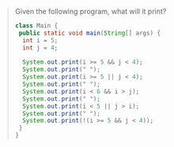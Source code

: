 > Given the following program, what will it print? 
>
> ```java
> class Main {
>  public static void main(String[] args) {
>   int i = 5;
>   int j = 4;
>   
>   System.out.print(i >= 5 && j < 4);
>   System.out.print(" ");
>   System.out.print(i >= 5 || j < 4);
>   System.out.print(" ");
>   System.out.print(i < 6 && i > j);
>   System.out.print(" ");
>   System.out.print(i < 5 || j > i);
>   System.out.print(" ");
>   System.out.print(!(i >= 5 && j < 4));
>  }
> }
> ``` 